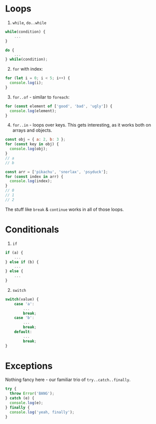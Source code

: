 # Loops

1. `while`, `do..while`

```javascript
while(condition) {
	...
}

do {
	...
} while(condition);
```

2. `for` with index:

```javascript
for (let i = 0; i < 5; i++) {
  console.log(i);
}
```

3. `for..of` - similar to `foreach`:

```javascript
for (const element of ['good', 'bad', 'ugly']) {
  console.log(element);
}
```

4. `for..in` - loops over keys. This gets interesting, as it works both on arrays and objects.

```javascript
const obj = { a: 2, b: 3 };
for (const key in obj) {
  console.log(obj);
}
// a
// b

const arr = ['pikachu', 'snorlax', 'psyduck'];
for (const index in arr) {
  console.log(index);
}
// 0
// 1
// 2
```

The stuff like `break` & `continue` works in all of those loops.

# Conditionals

1. `if`

```javascript
if (a) {
	...
} else if (b) {
	...
} else {
	...
}
```

2. `switch`

```javascript
switch(value) {
	case 'a':
		...
		break;
	case 'b':
		...
		break;
	default:
		...
		break;
}
```

# Exceptions

Nothing fancy here - our familiar trio of `try..catch..finally`.

```javascript
try {
  throw Error('BANG');
} catch (e) {
  console.log(e);
} finally {
  console.log('yeah, finally');
}
```
